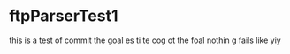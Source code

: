 # ftpParserTest1
this is a test of commit
the goal es ti te cog  ot the foal nothin g fails like yiy
